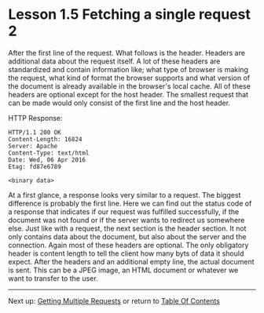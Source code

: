 # Lesson 1.5 Fetching a single request 2

After the first line of the request. What follows is the header. Headers are additional data about the request itself. A lot of these headers are standardized and contain information like; what type of browser is making the request, what kind of format the browser supports and what version of the document is already available in the browser's local cache. All of these headers are optional except for the host header. The smallest request that can be made would only consist of the first line and the host header. 

HTTP Response:
```
HTTP/1.1 200 OK
Content-Length: 16824
Server: Apache
Content-Type: text/html
Date: Wed, 06 Apr 2016
Etag: fd87e6789

<binary data>
```

At a first glance, a response looks very similar to a request. The biggest difference is probably the first line. Here we can find out the status code of a response that indicates if our request was fulfilled successfully, if the document was not found or if the server wants to redirect us somewhere else. Just like with a request, the next section is the header section. It not only contains data about the document, but also about the server and the connection. Again most of these headers are optional. The only obligatory header is content length to tell the client how many byts of data it should expect. After the headers and an additional empty line, the actual document is sent. This can be a JPEG image, an HTML document or whatever we want to transfer to the user.

- - -
Next up: [Getting Multiple Requests](ND024_Part4_Lesson01_06.md) or return to [Table Of Contents](./ND024_TableOfContents.md)
